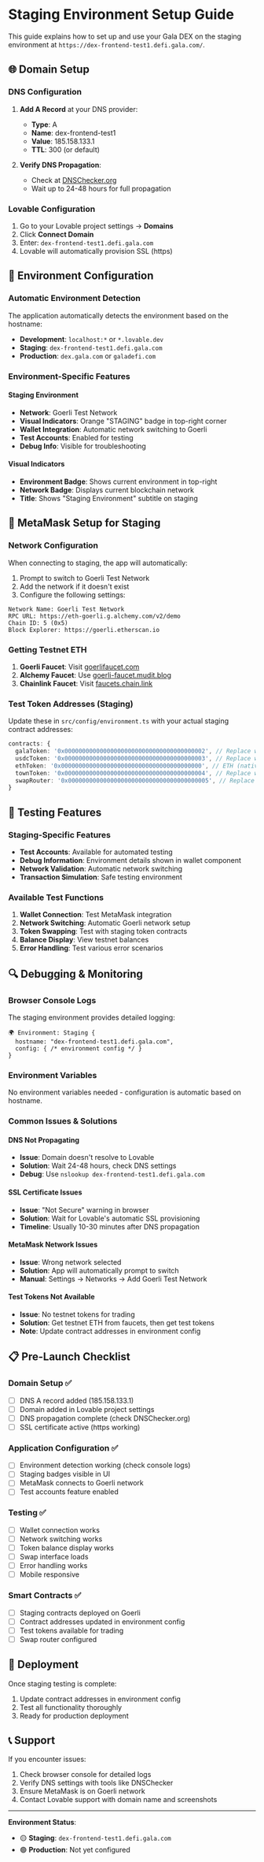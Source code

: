 # Staging Environment Setup Guide

This guide explains how to set up and use your Gala DEX on the staging environment at `https://dex-frontend-test1.defi.gala.com/`.

## 🌐 Domain Setup

### DNS Configuration
1. **Add A Record** at your DNS provider:
   - **Type**: A
   - **Name**: dex-frontend-test1
   - **Value**: 185.158.133.1
   - **TTL**: 300 (or default)

2. **Verify DNS Propagation**:
   - Check at [DNSChecker.org](https://dnschecker.org)
   - Wait up to 24-48 hours for full propagation

### Lovable Configuration
1. Go to your Lovable project settings → **Domains**
2. Click **Connect Domain**
3. Enter: `dex-frontend-test1.defi.gala.com`
4. Lovable will automatically provision SSL (https)

## 🔧 Environment Configuration

### Automatic Environment Detection
The application automatically detects the environment based on the hostname:

- **Development**: `localhost:*` or `*.lovable.dev`
- **Staging**: `dex-frontend-test1.defi.gala.com`
- **Production**: `dex.gala.com` or `galadefi.com`

### Environment-Specific Features

#### Staging Environment
- **Network**: Goerli Test Network
- **Visual Indicators**: Orange "STAGING" badge in top-right corner
- **Wallet Integration**: Automatic network switching to Goerli
- **Test Accounts**: Enabled for testing
- **Debug Info**: Visible for troubleshooting

#### Visual Indicators
- **Environment Badge**: Shows current environment in top-right
- **Network Badge**: Displays current blockchain network
- **Title**: Shows "Staging Environment" subtitle on staging

## 🦊 MetaMask Setup for Staging

### Network Configuration
When connecting to staging, the app will automatically:
1. Prompt to switch to Goerli Test Network
2. Add the network if it doesn't exist
3. Configure the following settings:

```
Network Name: Goerli Test Network
RPC URL: https://eth-goerli.g.alchemy.com/v2/demo
Chain ID: 5 (0x5)
Block Explorer: https://goerli.etherscan.io
```

### Getting Testnet ETH
1. **Goerli Faucet**: Visit [goerlifaucet.com](https://goerlifaucet.com)
2. **Alchemy Faucet**: Use [goerli-faucet.mudit.blog](https://goerli-faucet.mudit.blog)
3. **Chainlink Faucet**: Visit [faucets.chain.link](https://faucets.chain.link)

### Test Token Addresses (Staging)
Update these in `src/config/environment.ts` with your actual staging contract addresses:

```typescript
contracts: {
  galaToken: '0x0000000000000000000000000000000000000002', // Replace with actual staging GALA
  usdcToken: '0x0000000000000000000000000000000000000003', // Replace with actual staging USDC
  ethToken: '0x0000000000000000000000000000000000000000', // ETH (native)
  townToken: '0x0000000000000000000000000000000000000004', // Replace with actual staging TOWN
  swapRouter: '0x0000000000000000000000000000000000000005', // Replace with actual staging router
}
```

## 🧪 Testing Features

### Staging-Specific Features
- **Test Accounts**: Available for automated testing
- **Debug Information**: Environment details shown in wallet component
- **Network Validation**: Automatic network switching
- **Transaction Simulation**: Safe testing environment

### Available Test Functions
1. **Wallet Connection**: Test MetaMask integration
2. **Network Switching**: Automatic Goerli network setup
3. **Token Swapping**: Test with staging token contracts
4. **Balance Display**: View testnet balances
5. **Error Handling**: Test various error scenarios

## 🔍 Debugging & Monitoring

### Browser Console Logs
The staging environment provides detailed logging:
```
🌍 Environment: Staging {
  hostname: "dex-frontend-test1.defi.gala.com",
  config: { /* environment config */ }
}
```

### Environment Variables
No environment variables needed - configuration is automatic based on hostname.

### Common Issues & Solutions

#### DNS Not Propagating
- **Issue**: Domain doesn't resolve to Lovable
- **Solution**: Wait 24-48 hours, check DNS settings
- **Debug**: Use `nslookup dex-frontend-test1.defi.gala.com`

#### SSL Certificate Issues
- **Issue**: "Not Secure" warning in browser
- **Solution**: Wait for Lovable's automatic SSL provisioning
- **Timeline**: Usually 10-30 minutes after DNS propagation

#### MetaMask Network Issues
- **Issue**: Wrong network selected
- **Solution**: App will automatically prompt to switch
- **Manual**: Settings → Networks → Add Goerli Test Network

#### Test Tokens Not Available
- **Issue**: No testnet tokens for trading
- **Solution**: Get testnet ETH from faucets, then get test tokens
- **Note**: Update contract addresses in environment config

## 📋 Pre-Launch Checklist

### Domain Setup ✅
- [ ] DNS A record added (185.158.133.1)
- [ ] Domain added in Lovable project settings
- [ ] DNS propagation complete (check DNSChecker.org)
- [ ] SSL certificate active (https working)

### Application Configuration ✅
- [ ] Environment detection working (check console logs)
- [ ] Staging badges visible in UI
- [ ] MetaMask connects to Goerli network
- [ ] Test accounts feature enabled

### Testing ✅
- [ ] Wallet connection works
- [ ] Network switching works
- [ ] Token balance display works
- [ ] Swap interface loads
- [ ] Error handling works
- [ ] Mobile responsive

### Smart Contracts ✅
- [ ] Staging contracts deployed on Goerli
- [ ] Contract addresses updated in environment config
- [ ] Test tokens available for trading
- [ ] Swap router configured

## 🚀 Deployment

Once staging testing is complete:
1. Update contract addresses in environment config
2. Test all functionality thoroughly
3. Ready for production deployment

## 📞 Support

If you encounter issues:
1. Check browser console for detailed logs
2. Verify DNS settings with tools like DNSChecker
3. Ensure MetaMask is on Goerli network
4. Contact Lovable support with domain name and screenshots

---

**Environment Status**: 
- 🟡 **Staging**: `dex-frontend-test1.defi.gala.com`
- 🟢 **Production**: Not yet configured